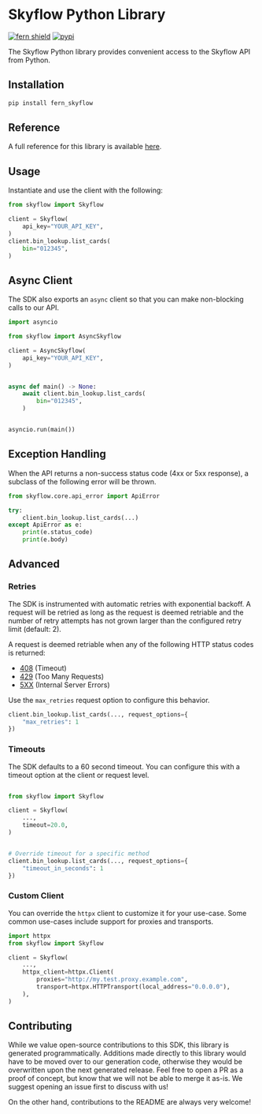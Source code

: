 # Skyflow Python Library

[![fern shield](https://img.shields.io/badge/%F0%9F%8C%BF-Built%20with%20Fern-brightgreen)](https://buildwithfern.com?utm_source=github&utm_medium=github&utm_campaign=readme&utm_source=https%3A%2F%2Fgithub.com%2Ffern-demo%2Fskyflow-python-vaults-sdk)
[![pypi](https://img.shields.io/pypi/v/fern_skyflow)](https://pypi.python.org/pypi/fern_skyflow)

The Skyflow Python library provides convenient access to the Skyflow API from Python.

## Installation

```sh
pip install fern_skyflow
```

## Reference

A full reference for this library is available [here](./reference.md).

## Usage

Instantiate and use the client with the following:

```python
from skyflow import Skyflow

client = Skyflow(
    api_key="YOUR_API_KEY",
)
client.bin_lookup.list_cards(
    bin="012345",
)
```

## Async Client

The SDK also exports an `async` client so that you can make non-blocking calls to our API.

```python
import asyncio

from skyflow import AsyncSkyflow

client = AsyncSkyflow(
    api_key="YOUR_API_KEY",
)


async def main() -> None:
    await client.bin_lookup.list_cards(
        bin="012345",
    )


asyncio.run(main())
```

## Exception Handling

When the API returns a non-success status code (4xx or 5xx response), a subclass of the following error
will be thrown.

```python
from skyflow.core.api_error import ApiError

try:
    client.bin_lookup.list_cards(...)
except ApiError as e:
    print(e.status_code)
    print(e.body)
```

## Advanced

### Retries

The SDK is instrumented with automatic retries with exponential backoff. A request will be retried as long
as the request is deemed retriable and the number of retry attempts has not grown larger than the configured
retry limit (default: 2).

A request is deemed retriable when any of the following HTTP status codes is returned:

- [408](https://developer.mozilla.org/en-US/docs/Web/HTTP/Status/408) (Timeout)
- [429](https://developer.mozilla.org/en-US/docs/Web/HTTP/Status/429) (Too Many Requests)
- [5XX](https://developer.mozilla.org/en-US/docs/Web/HTTP/Status/500) (Internal Server Errors)

Use the `max_retries` request option to configure this behavior.

```python
client.bin_lookup.list_cards(..., request_options={
    "max_retries": 1
})
```

### Timeouts

The SDK defaults to a 60 second timeout. You can configure this with a timeout option at the client or request level.

```python

from skyflow import Skyflow

client = Skyflow(
    ...,
    timeout=20.0,
)


# Override timeout for a specific method
client.bin_lookup.list_cards(..., request_options={
    "timeout_in_seconds": 1
})
```

### Custom Client

You can override the `httpx` client to customize it for your use-case. Some common use-cases include support for proxies
and transports.
```python
import httpx
from skyflow import Skyflow

client = Skyflow(
    ...,
    httpx_client=httpx.Client(
        proxies="http://my.test.proxy.example.com",
        transport=httpx.HTTPTransport(local_address="0.0.0.0"),
    ),
)
```

## Contributing

While we value open-source contributions to this SDK, this library is generated programmatically.
Additions made directly to this library would have to be moved over to our generation code,
otherwise they would be overwritten upon the next generated release. Feel free to open a PR as
a proof of concept, but know that we will not be able to merge it as-is. We suggest opening
an issue first to discuss with us!

On the other hand, contributions to the README are always very welcome!
